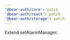 ```yaml
---
'@bear-auth/core': patch
'@bear-auth/react': patch
'@bear-auth/storage': patch
---
```


Extend setAlarmManager.

